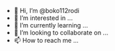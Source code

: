 - 👋 Hi, I’m @boko112rodi
- 👀 I’m interested in ...
- 🌱 I’m currently learning ...
- 💞️ I’m looking to collaborate on ...
- 📫 How to reach me ...

<!---
boko112rodi/boko112rodi is a ✨ special ✨ repository because its `README.md` (this file) appears on your GitHub profile.
You can click the Preview link to take a look at your changes.
--->
